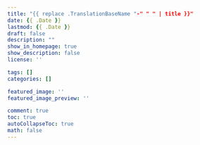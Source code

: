 ```yaml
---
title: "{{ replace .TranslationBaseName "-" " " | title }}"
date: {{ .Date }}
lastmod: {{ .Date }}
draft: false
description: ""
show_in_homepage: true
show_description: false
license: ''

tags: []
categories: []

featured_image: ''
featured_image_preview: ''

comment: true
toc: true
autoCollapseToc: true
math: false
---
```


<!--more-->